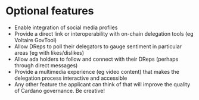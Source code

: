 # Optional features



* Enable integration of social media profiles
* Provide a direct link or interoperability with on-chain delegation tools (eg Voltaire GovTool)
* Allow DReps to poll their delegators to gauge sentiment in particular areas (eg with likes/dislikes)
* Allow ada holders to follow and connect with their DReps (perhaps through direct messages)
* Provide a multimedia experience (eg video content) that makes the delegation process interactive and accessible&#x20;
* Any other feature the applicant can think of that will improve the quality of Cardano governance. Be creative!
